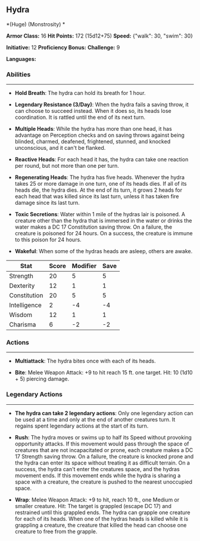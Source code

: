 ## Hydra
*(Huge) (Monstrosity) *

**Armor Class:** 16
**Hit Points:** 172 (15d12+75)
**Speed:** {"walk": 30, "swim": 30}

**Initiative:** 12
**Proficiency Bonus:**
**Challenge:** 9

**Languages:** 

### Abilities
 --- 
- **Hold Breath**: The hydra can hold its breath for 1 hour.

- **Legendary Resistance (3/Day)**: When the hydra fails a saving throw, it can choose to succeed instead. When it does so, its heads lose coordination. It is rattled until the end of its next turn.

- **Multiple Heads**: While the hydra has more than one head, it has advantage on Perception checks and on saving throws against being blinded, charmed, deafened, frightened, stunned, and knocked unconscious, and it can't be flanked.

- **Reactive Heads**: For each head it has, the hydra can take one reaction per round, but not more than one per turn.

- **Regenerating Heads**: The hydra has five heads. Whenever the hydra takes 25 or more damage in one turn, one of its heads dies. If all of its heads die, the hydra dies. At the end of its turn, it grows 2 heads for each head that was killed since its last turn, unless it has taken fire damage since its last turn.

- **Toxic Secretions**: Water within 1 mile of the hydras lair is poisoned. A creature other than the hydra that is immersed in the water or drinks the water makes a DC 17 Constitution saving throw. On a failure, the creature is poisoned for 24 hours. On a success, the creature is immune to this poison for 24 hours.

- **Wakeful**: When some of the hydras heads are asleep, others are awake.



| Stat | Score | Modifier | Save |
| ---- | ---- | ---- | ---- |
| Strength | 20 | 5 | 5 |
| Dexterity | 12 | 1 | 1 |
| Constitution | 20 | 5 | 5 |
| Intelligence | 2 | -4 | -4 |
| Wisdom | 12 | 1 | 1 |
| Charisma | 6 | -2 | -2 |

### Actions
 --- 
- **Multiattack**: The hydra bites once with each of its heads.

- **Bite**: Melee Weapon Attack: +9 to hit  reach 15 ft.  one target. Hit: 10 (1d10 + 5) piercing damage.

### Legendary Actions
 --- 
- **The hydra can take 2 legendary actions**: Only one legendary action can be used at a time and only at the end of another creatures turn. It regains spent legendary actions at the start of its turn.

- **Rush**: The hydra moves or swims up to half its Speed without provoking opportunity attacks. If this movement would pass through the space of creatures that are not incapacitated or prone, each creature makes a DC 17 Strength saving throw. On a failure, the creature is knocked prone and the hydra can enter its space without treating it as difficult terrain. On a success, the hydra can't enter the creatures space, and the hydras movement ends. If this movement ends while the hydra is sharing a space with a creature, the creature is pushed to the nearest unoccupied space.

- **Wrap**: Melee Weapon Attack: +9 to hit, reach 10 ft., one Medium or smaller creature. Hit: The target is grappled (escape DC 17) and restrained until this grappled ends. The hydra can grapple one creature for each of its heads. When one of the hydras heads is killed while it is grappling a creature, the creature that killed the head can choose one creature to free from the grapple.

